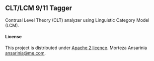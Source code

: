 ## CLT/LCM 9/11 Tagger

Contrual Level Theory (CLT) analyzer using Linguistic Category Model (LCM).

#### License

This project is distributed under [Apache 2 licence](http://www.apache.org/licenses/LICENSE-2.0.html). Morteza Ansarinia <ansarinia@me.com>.

